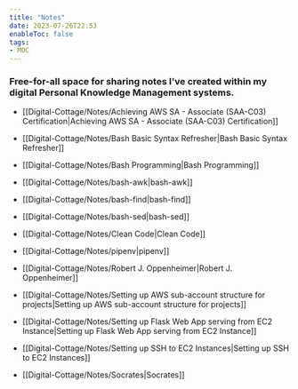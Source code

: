 ```yaml
---
title: "Notes"
date: 2023-07-26T22:53
enableToc: false
tags:
- MOC
---
```

### Free-for-all space for sharing notes I've created within my digital Personal Knowledge Management systems.


- [[Digital-Cottage/Notes/Achieving AWS SA - Associate (SAA-C03) Certification|Achieving AWS SA - Associate (SAA-C03) Certification]]

- [[Digital-Cottage/Notes/Bash Basic Syntax Refresher|Bash Basic Syntax Refresher]]
- [[Digital-Cottage/Notes/Bash Programming|Bash Programming]]
- [[Digital-Cottage/Notes/bash-awk|bash-awk]]
- [[Digital-Cottage/Notes/bash-find|bash-find]]
- [[Digital-Cottage/Notes/bash-sed|bash-sed]]
- [[Digital-Cottage/Notes/Clean Code|Clean Code]]
- [[Digital-Cottage/Notes/pipenv|pipenv]]
- [[Digital-Cottage/Notes/Robert J. Oppenheimer|Robert J. Oppenheimer]]
- [[Digital-Cottage/Notes/Setting up AWS sub-account structure for projects|Setting up AWS sub-account structure for projects]]
- [[Digital-Cottage/Notes/Setting up Flask Web App serving from EC2 Instance|Setting up Flask Web App serving from EC2 Instance]]
- [[Digital-Cottage/Notes/Setting up SSH to EC2 Instances|Setting up SSH to EC2 Instances]]
- [[Digital-Cottage/Notes/Socrates|Socrates]]


